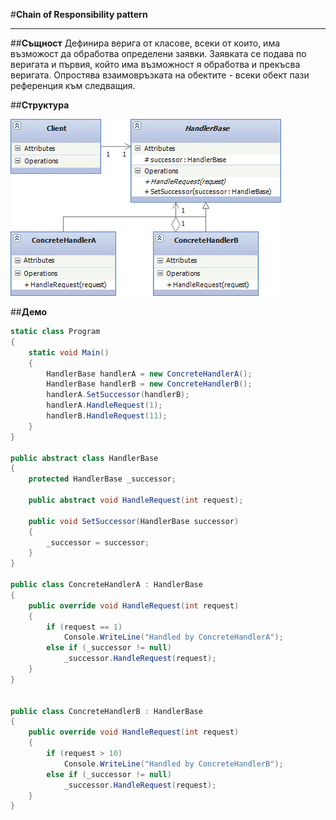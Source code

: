 #**Chain of Responsibility pattern**


----------
##**Същност**
Дефинира верига от класове, всеки от които, има възможост да обработва определени заявки. Заявката се подава по веригата и първия, който има възможност я обработва и прекъсва веригата. 
Опростява взаимовръзката на обектите - всеки обект пази референция към следващия. 

##**Структура**

![enter image description here](https://github.com/tokera/TelerikAcademyHomeworks/blob/master/HighQualityCode/BehavioralPatterns/images/chain_of_responsibility.jpg)

##**Демо**
```cs
static class Program
{
    static void Main()
    {
        HandlerBase handlerA = new ConcreteHandlerA();
        HandlerBase handlerB = new ConcreteHandlerB();
        handlerA.SetSuccessor(handlerB);
        handlerA.HandleRequest(1);
        handlerB.HandleRequest(11);
    }
}
 
public abstract class HandlerBase
{
    protected HandlerBase _successor;

    public abstract void HandleRequest(int request);

    public void SetSuccessor(HandlerBase successor)
    {
        _successor = successor;
    }
}

public class ConcreteHandlerA : HandlerBase
{
    public override void HandleRequest(int request)
    {
        if (request == 1)
            Console.WriteLine("Handled by ConcreteHandlerA");
        else if (_successor != null)
            _successor.HandleRequest(request);
    }
}


public class ConcreteHandlerB : HandlerBase
{
    public override void HandleRequest(int request)
    {
        if (request > 10)
            Console.WriteLine("Handled by ConcreteHandlerB");
        else if (_successor != null)
            _successor.HandleRequest(request);
    }
}
```